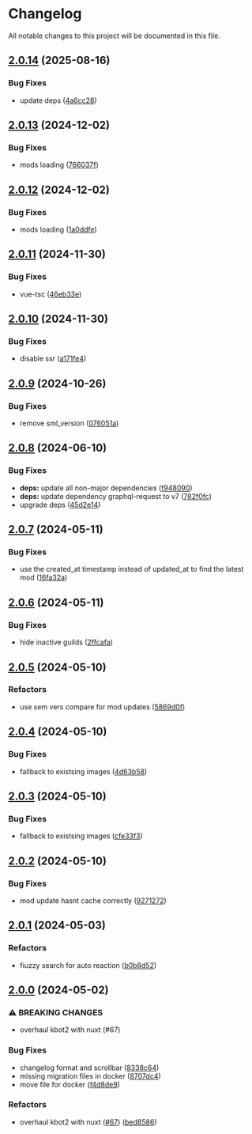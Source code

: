 # Changelog

All notable changes to this project will be documented in this file.

## [2.0.14](https://github.com/Satisfactory-KMods/kbot2/compare/v2.0.13...v2.0.14) (2025-08-16)


### Bug Fixes

* update deps ([4a6cc28](https://github.com/Satisfactory-KMods/kbot2/commit/4a6cc2841bd4163db4a626fa41065f42f67ab869))

## [2.0.13](https://github.com/Satisfactory-KMods/kbot2/compare/v2.0.12...v2.0.13) (2024-12-02)


### Bug Fixes

* mods loading ([766037f](https://github.com/Satisfactory-KMods/kbot2/commit/766037f3855615dca50b36ec80d99b24befe8522))

## [2.0.12](https://github.com/Satisfactory-KMods/kbot2/compare/v2.0.11...v2.0.12) (2024-12-02)


### Bug Fixes

* mods loading ([1a0ddfe](https://github.com/Satisfactory-KMods/kbot2/commit/1a0ddfecd176310f58c186d14a0a9c067760f69c))

## [2.0.11](https://github.com/Satisfactory-KMods/kbot2/compare/v2.0.10...v2.0.11) (2024-11-30)


### Bug Fixes

* vue-tsc ([46eb33e](https://github.com/Satisfactory-KMods/kbot2/commit/46eb33e70415deed41528a3fe2a1411c8c5257e6))

## [2.0.10](https://github.com/Satisfactory-KMods/kbot2/compare/v2.0.9...v2.0.10) (2024-11-30)


### Bug Fixes

* disable ssr ([a171fe4](https://github.com/Satisfactory-KMods/kbot2/commit/a171fe48948380606c690fec201d73b2d05743fe))

## [2.0.9](https://github.com/Satisfactory-KMods/kbot2/compare/v2.0.8...v2.0.9) (2024-10-26)


### Bug Fixes

* remove sml_version ([076051a](https://github.com/Satisfactory-KMods/kbot2/commit/076051a0fb822a07dc59dddd84891cc75b9a17db))

## [2.0.8](https://github.com/Satisfactory-KMods/kbot2/compare/v2.0.7...v2.0.8) (2024-06-10)


### Bug Fixes

* **deps:** update all non-major dependencies ([f948090](https://github.com/Satisfactory-KMods/kbot2/commit/f9480908ebd0d529f9b609027b53bb27988bec43))
* **deps:** update dependency graphql-request to v7 ([782f0fc](https://github.com/Satisfactory-KMods/kbot2/commit/782f0fcca60414f31cb79b92dffbcf25313db46e))
* upgrade deps ([45d2e14](https://github.com/Satisfactory-KMods/kbot2/commit/45d2e14379beb8c235c3bf05c5b937d6e0c7af33))

## [2.0.7](https://github.com/Satisfactory-KMods/kbot2/compare/v2.0.6...v2.0.7) (2024-05-11)


### Bug Fixes

* use the created_at timestamp instead of updated_at to find the latest mod ([16fa32a](https://github.com/Satisfactory-KMods/kbot2/commit/16fa32afa5fc119a13cdfbb4dbc4e92b99004332))

## [2.0.6](https://github.com/Satisfactory-KMods/kbot2/compare/v2.0.5...v2.0.6) (2024-05-11)


### Bug Fixes

* hide inactive guilds ([2ffcafa](https://github.com/Satisfactory-KMods/kbot2/commit/2ffcafa6042b3d29118c0f47b03a1c7bd9a75584))

## [2.0.5](https://github.com/Satisfactory-KMods/kbot2/compare/v2.0.4...v2.0.5) (2024-05-10)


### Refactors

* use sem vers compare for mod updates ([5869d0f](https://github.com/Satisfactory-KMods/kbot2/commit/5869d0fdf7c5f19f762c48fbdb6689cef9f3b119))

## [2.0.4](https://github.com/Satisfactory-KMods/kbot2/compare/v2.0.3...v2.0.4) (2024-05-10)


### Bug Fixes

* fallback to existsing images ([4d63b58](https://github.com/Satisfactory-KMods/kbot2/commit/4d63b58f6b662c036c91f08c9e0713a2a954a074))

## [2.0.3](https://github.com/Satisfactory-KMods/kbot2/compare/v2.0.2...v2.0.3) (2024-05-10)


### Bug Fixes

* fallback to existsing images ([cfe33f3](https://github.com/Satisfactory-KMods/kbot2/commit/cfe33f3b4795214a251b3399c71ed0c720e1ce01))

## [2.0.2](https://github.com/Satisfactory-KMods/kbot2/compare/v2.0.1...v2.0.2) (2024-05-10)


### Bug Fixes

* mod update hasnt cache correctly ([9271272](https://github.com/Satisfactory-KMods/kbot2/commit/92712727f976a412e9e78d708ea4da9192f6373f))

## [2.0.1](https://github.com/Satisfactory-KMods/kbot2/compare/v2.0.0...v2.0.1) (2024-05-03)


### Refactors

* fiuzzy search for auto reaction ([b0b8d52](https://github.com/Satisfactory-KMods/kbot2/commit/b0b8d527c2fad18dd9af59af003d49545f6557b1))

## [2.0.0](https://github.com/Satisfactory-KMods/kbot2/compare/v1.0.0...v2.0.0) (2024-05-02)


### ⚠ BREAKING CHANGES

* overhaul kbot2 with nuxt (#67)

### Bug Fixes

* changelog format and scrollbar ([8338c64](https://github.com/Satisfactory-KMods/kbot2/commit/8338c645b125a4b3ed8f42e1300283fbbc46a0b6))
* missing migration files in docker ([8707dc4](https://github.com/Satisfactory-KMods/kbot2/commit/8707dc46535b9ee325d4f737b7b74b658214394e))
* move file for docker ([f4d8de9](https://github.com/Satisfactory-KMods/kbot2/commit/f4d8de9732d22327d246710dc8310716f83145c8))


### Refactors

* overhaul kbot2 with nuxt ([#67](https://github.com/Satisfactory-KMods/kbot2/issues/67)) ([bed8586](https://github.com/Satisfactory-KMods/kbot2/commit/bed8586111b4f591d5cdc6d89425d655f90b3723))
